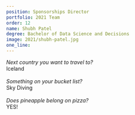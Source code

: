 ```yaml
---
position: Sponsorships Director
portfolio: 2021 Team
order: 12
name: Shubh Patel
degree: Bachelor of Data Science and Decisions
image: 2021/shubh-patel.jpg
one_line:
---
```

*Next country you want to travel to?*
<br>
Iceland
<br><br>
*Something on your bucket list?*
<br>
Sky Diving
<br><br>
*Does pineapple belong on pizza?*
<br>
YES!